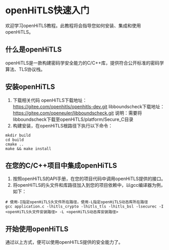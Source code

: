# openHiTLS快速入门

欢迎学习openHiTLS教程。此教程将会指导您如何安装、集成和使用openHiTLS。

## 什么是openHiTLS

openHiTLS是一款构建密码学安全能力的C/C++库，提供符合公开标准的密码学算法、TLS协议栈。

## 安装openHiTLS

1. 下载相关代码
   openHiTLS下载地址：https://gitee.com/openhitls/openhitls-dev.git
   libboundscheck下载地址：https://gitee.com/openeuler/libboundscheck.git
   说明：需要将libboundscheck下载至openHiTLS/platform/Secure_C目录
2. 构建安装，在openHiTLS根路径下执行以下命令：

```~~~~
mkdir build
cd build
cmake ..
make && make install
```

## 在您的C/C++项目中集成openHiTLS

1. 按照openHiTLS的API手册，在您的项目代码中调用openHiTLS提供的接口。
2. 将openHiTLS的头文件和库路径加入到您的项目依赖中，以gcc编译器为例，如下：

```
# 使用-I指定openHiTLS头文件所在路径，使用-L指定openHiTLS动态库所在路径
gcc application.c -lhitls_crypto -lhitls_tls -lhitls_bsl -lsecurec -I <openHiTLS头文件安装路径> -L <openHiTLS动态库安装路径>
```

## 开始使用openHiTLS

通过以上方式，便可以使用openHiTLS提供的安全能力了。



